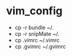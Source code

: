 vim_config
==========

* cp -r bundle ~/.
* cp -r snipMate ~/.
* cp .vimrc ~/.vimrc
* cp .gvimrc ~/.gvimrc
